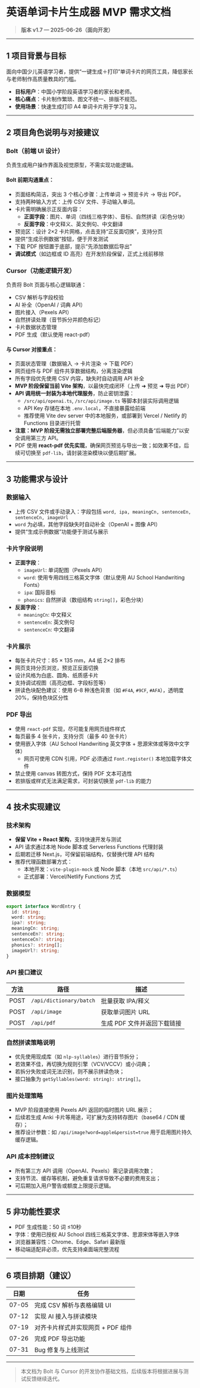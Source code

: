 # 英语单词卡片生成器 MVP 需求文档

> **版本 v1.7 — 2025-06-26（面向开发）**

---

## 1 项目背景与目标

面向中国少儿英语学习者，提供“一键生成＋打印”单词卡片的网页工具，降低家长与老师制作高质量教具的门槛。

- **目标用户**：中国小学阶段英语学习者的家长和老师。
- **核心痛点**：卡片制作繁琐、图文不统一、排版不规范。
- **使用场景**：快速生成打印 A4 单词卡片用于学习复习。

---

## 2 项目角色说明与对接建议

### Bolt（前端 UI 设计）

负责生成用户操作界面及视觉原型，不需实现功能逻辑。

#### Bolt 前期沟通重点：

- 页面结构简洁，突出 3 个核心步骤：上传单词 → 预览卡片 → 导出 PDF。
- 支持两种输入方式：上传 CSV 文件、手动输入单词。
- 卡片需明确展示正反面内容：
  - **正面字段**：图片、单词（四线三格字体）、音标、自然拼读（彩色分块）
  - **反面字段**：中文释义、英文例句、中文翻译
- 预览区：设计 2×2 卡片网格，点击支持“正反面切换”，支持分页
- 提供“生成示例数据”按钮，便于开发测试
- 下载 PDF 按钮置于底部，提示“先添加数据后导出”
- **调试模式**（如边框或 ID 高亮）在开发阶段保留，正式上线前移除

### Cursor（功能逻辑开发）

负责将 Bolt 页面与核心逻辑联通：

- CSV 解析与字段校验
- AI 补全（OpenAI / 词典 API）
- 图片接入（Pexels API）
- 自然拼读处理（音节拆分并颜色标记）
- 卡片数据状态管理
- PDF 生成（默认使用 react-pdf）

#### 与 Cursor 对接重点：

- 页面状态管理（数据输入 → 卡片渲染 → 下载 PDF）
- 网页组件与 PDF 组件共享数据结构，分离渲染逻辑
- 所有字段优先使用 CSV 内容，缺失时自动调用 API 补全
- **MVP 阶段保留当前 Vite 架构**，以最快完成闭环（上传 ➜ 预览 ➜ 导出 PDF）
- **API 调用统一封装为本地代理服务**，防止密钥泄露：
  - `/src/api/openai.ts`, `/src/api/image.ts` 等脚本封装实际调用逻辑
  - API Key 存储在本地 `.env.local`，不直接暴露给前端
  - 推荐使用 Vite dev server 中的本地服务，或部署到 Vercel / Netlify 的 Functions 目录进行托管
- **注意：MVP 阶段无需独立部署完整后端服务器**，但必须具备“后端能力”以安全调用第三方 API。
- PDF 使用 **react-pdf 优先实现**，确保网页预览与导出一致；如效果不佳，后续可切换至 `pdf-lib`，请封装渲染模块以便后期扩展。

---

## 3 功能需求与设计

### 数据输入

- 上传 CSV 文件或手动录入：字段包括 `word, ipa, meaningCn, sentenceEn, sentenceCn, imageUrl`
- `word` 为必填，其他字段缺失时自动补全（OpenAI + 图像 API）
- 提供“生成示例数据”功能便于测试与展示

### 卡片字段说明

- **正面字段**：
  - `imageUrl`: 单词配图（Pexels API）
  - `word`: 使用专用四线三格英文字体（默认使用 AU School Handwriting Fonts）
  - `ipa`: 国际音标
  - `phonics`: 自然拼读（数组结构 `string[]`，彩色分块）
- **反面字段**：
  - `meaningCn`: 中文释义
  - `sentenceEn`: 英文例句
  - `sentenceCn`: 中文翻译

### 卡片展示

- 每张卡片尺寸：85 × 135 mm，A4 纸 2×2 排布
- 网页支持分页浏览，预览正反面切换
- 设计风格为白底、圆角、纸质感卡片
- 支持调试视图（高亮边框、字段标签等）
- 拼读色块配色建议：使用 6–8 种浅色背景（如 `#F4A`, `#9CF`, `#AFA`），透明度 20%，保持色块区分性

### PDF 导出

- 使用 `react-pdf` 实现，尽可能复用网页组件样式
- 每页最多 4 张卡片，支持分页（最多 40 张卡片）
- 使用嵌入字体（AU School Handwriting 英文字体 + 思源宋体或等效中文字体）
  - 网页可使用 CDN 引用，PDF 必须通过 `Font.register()` 本地加载字体文件
- 禁止使用 canvas 转图方式，保持 PDF 文本可选性
- 若排版或样式无法满足需求，可封装切换至 `pdf-lib` 的能力

---

## 4 技术实现建议

### 技术架构

- **保留 Vite + React 架构**，支持快速开发与测试
- API 请求通过本地 Node 脚本或 Serverless Functions 代理封装
- 后期若迁移 Next.js，可保留前端结构，仅替换代理 API 结构
- 推荐代理函数部署方式：
  - 本地开发：`vite-plugin-mock` 或 Node 脚本（本地 `src/api/*.ts`）
  - 正式部署：Vercel/Netlify Functions 方式

### 数据模型

```ts
export interface WordEntry {
  id: string;
  word: string;
  ipa?: string;
  meaningCn: string;
  sentenceEn?: string;
  sentenceCn?: string;
  phonics?: string[];
  imageUrl?: string;
}
```

### API 接口建议

| 方法   | 路径                      | 描述               |
| ---- | ----------------------- | ---------------- |
| POST | `/api/dictionary/batch` | 批量获取 IPA/释义      |
| POST | `/api/image`            | 获取单词图片 URL       |
| POST | `/api/pdf`              | 生成 PDF 文件并返回下载链接 |

### 自然拼读策略说明

- 优先使用现成库（如 `nlp-syllables`）进行音节拆分；
- 若效果不佳，再切换为规则引擎（VCV/VCCV）或小词典；
- 若拆分失败或词无法识别，则不展示拼读色块；
- 接口抽象为 `getSyllables(word: string): string[]`。

### 图片处理策略

- MVP 阶段直接使用 Pexels API 返回的临时图片 URL 展示；
- 后续若生成 Anki 卡片等用途，可扩展为支持转存图片（base64 / CDN 缓存）；
- 推荐设计参数：如 `/api/image?word=apple&persist=true` 用于启用图片持久缓存逻辑。

### API 成本控制建议

- 所有第三方 API 调用（OpenAI、Pexels）需记录调用次数；
- 支持节流、缓存等机制，避免重复请求导致不必要的费用支出；
- 可后期加入用户警告或额度上限提示逻辑。

---

## 5 非功能性要求

- PDF 生成性能：50 词 ≤10秒
- 字体：使用已授权 AU School 四线三格英文字体、思源宋体等嵌入字体
- 浏览器兼容性：Chrome、Edge、Safari 最新版
- 移动端适配非必须，优先支持桌面端完整流程

---

## 6 项目排期（建议）

| 日期    | 任务                   |
| ----- | -------------------- |
| 07-05 | 完成 CSV 解析与表格编辑 UI    |
| 07-12 | 实现 AI 接入与拼读模块        |
| 07-19 | 对齐卡片样式并实现网页 + PDF 组件 |
| 07-26 | 完成 PDF 导出功能          |
| 07-31 | Bug 修复与上线测试          |

---

> 本文档为 Bolt 与 Cursor 的开发协作基础文档，后续版本将根据进展与测试反馈继续迭代。

